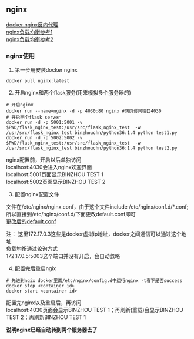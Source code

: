 ## nginx

[docker nginx反向代理](https://www.cnblogs.com/dotnet261010/p/12596185.html)<br>
[nginx负载均衡参考1](https://www.jianshu.com/p/4c250c1cd6cd)<br>
[nginx负载均衡参考2](https://www.cnblogs.com/diantong/p/11208508.html)<br>

### nginx使用

1. 第一步用安装docker nginx

```shell
docker pull nginx:latest
```

2. 开启nginx和两个flask服务(用来模拟多个服务器的)

```shell
# 开启nginx
docker run --name=nginx -d -p 4030:80 nginx #网页访问端口4030
# 开启两个flask server
docker run -d -p 5001:5001 -v $PWD/flask_nginx_test:/usr/src/flask_nginx_test  -w /usr/src/flask_nginx_test binzhouchn/python36:1.4 python test1.py
docker run -d -p 5002:5002 -v $PWD/flask_nginx_test:/usr/src/flask_nginx_test  -w /usr/src/flask_nginx_test binzhouchn/python36:1.4 python test2.py
```

nginx配置前，开启以后单独访问<br>
localhost:4030会进入nginx欢迎界面<br>
localhost:5001页面显示BINZHOU TEST 1<br>
localhost:5002页面显示BINZHOU TEST 2<br>

3. 配置nginx配置文件

文件在/etc/nginx/nginx.conf，由于这个文件include /etc/nginx/conf.d/*.conf;所以直接到/etc/nginx/conf.d/下面更改default.conf即可<br>
[更改后的default.conf](default.conf)

注：
这里172.17.0.3这些是docker虚拟ip地址，docker之间通信可以通过这个地址 <br>
负载均衡通过轮询方式 <br>
172.17.0.5:5003这个端口并没有开启，会自动忽略 <br>

4. 配置完后重启ngix

```shell
# 先进到ngix docker里面/etc/nginx/config.d中运行nginx -t看下是否success
docker stop <container id>
docker start <container id>
```

配置完nginx以及重启后，再访问<br>
localhost:4030页面会显示BINZHOU TEST 1；再刷新(重载)会显示BINZHOU TEST 2；再刷新BINZHOU TEST 1

**说明nginx已经自动转到两个服务器去了**<br>
